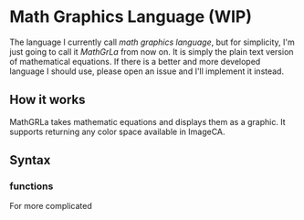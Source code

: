 # Math Graphics Language (WIP)

The language I currently call *math graphics language*, but for simplicity, I'm just going to call it *MathGrLa* from now on. It is simply the plain text version of mathematical equations. If there is a better and more developed language I should use, please open an issue and I'll implement it instead.

## How it works

MathGRLa takes  mathematic equations and displays them as a graphic. It supports returning any color space available in ImageCA.

## Syntax

### functions

For more complicated